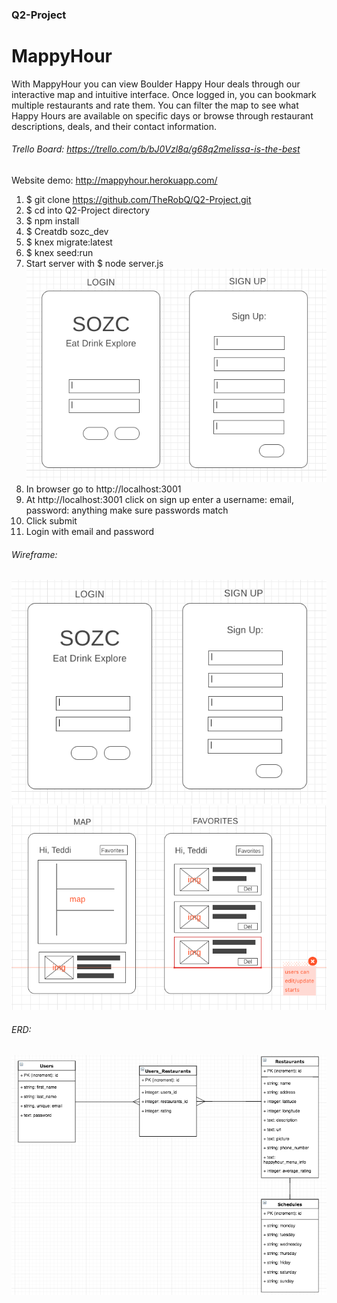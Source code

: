 ### Q2-Project

# MappyHour

With MappyHour you can view Boulder Happy Hour deals through our interactive map and intuitive interface. Once logged in, you can bookmark multiple restaurants and rate them. You can filter the map to see what Happy Hours are available on specific days or browse through restaurant descriptions, deals, and their contact information.

###### Trello Board: https://trello.com/b/bJ0Vzl8q/g68q2melissa-is-the-best
Website demo: http://mappyhour.herokuapp.com/

1)  $ git clone  https://github.com/TheRobQ/Q2-Project.git
2)  $ cd into Q2-Project directory 
3)  $ npm install 
4)  $ Creatdb sozc_dev
5)  $ knex migrate:latest
6)  $ knex seed:run
7)  Start server with $ node server.js
![Alt text](/README_images/wireframe1.png?raw=true)
8)  In browser go to http://localhost:3001
9) At  http://localhost:3001 click on sign up enter a username: email, password: anything make sure passwords match
10) Click submit
11) Login with email and password


###### Wireframe:
![Alt text](/README_images/wireframe1.png?raw=true)
![Alt text](/README_images/wireframe2.png?raw=true)

###### ERD:
![Alt text](/README_images/ERD.png?raw=true)
